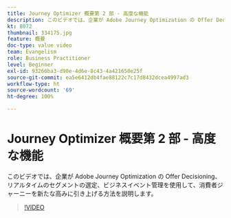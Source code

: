 ```yaml
---
title: Journey Optimizer 概要第 2 部 - 高度な機能
description: このビデオでは、企業が Adobe Journey Optimization の Offer Decisioning、リアルタイムのセグメントの選定、ビジネスイベント管理を使用して、消費者ジャーニーを新たな高みに引き上げる方法を説明します。
kt: 8072
thumbnail: 334175.jpg
feature: 概要
doc-type: value video
team: Evangelism
role: Business Practitioner
level: Beginner
exl-id: 93266ba3-d90e-4d6e-8c43-4a421650e25f
source-git-commit: ea5e6412db4fae88122c7c17d8432dcea4997ad3
workflow-type: ht
source-wordcount: '69'
ht-degree: 100%

---
```


# Journey Optimizer 概要第 2 部 - 高度な機能

このビデオでは、企業が Adobe Journey Optimization の Offer Decisioning、リアルタイムのセグメントの選定、ビジネスイベント管理を使用して、消費者ジャーニーを新たな高みに引き上げる方法を説明します。

>[!VIDEO](https://video.tv.adobe.com/v/334175?quality=12)
